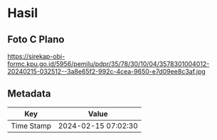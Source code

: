 # Hasil

## Foto C Plano

https://sirekap-obj-formc.kpu.go.id/5956/pemilu/pdpr/35/78/30/10/04/3578301004012-20240215-032512--3a8e65f2-992c-4cea-9650-e7d09ee8c3af.jpg


## Metadata

| Key        | Value               |
| ---------- | ------------------- |
| Time Stamp | 2024-02-15 07:02:30 |



